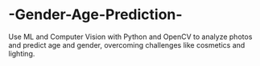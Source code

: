 # -Gender-Age-Prediction-
Use ML and Computer Vision with Python and OpenCV to analyze photos and predict age and gender, overcoming challenges like cosmetics and lighting.
